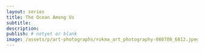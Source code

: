 ```yaml
---
layout: series
title: The Ocean Among Us
subtitle:
description:
publish: # notyet or blank
image: /assets/p/art-photographs/rokma_art_photography-080708_6812.jpeg
---
```

